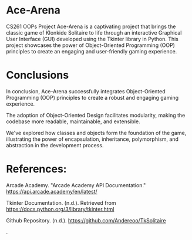 # Ace-Arena
 CS261 OOPs Project
Ace-Arena is a captivating project that brings the classic game of Klonkide Solitaire to life through an interactive Graphical User Interface (GUI) developed using the Tkinter library in Python. This project showcases the power of Object-Oriented Programming (OOP) principles to create an engaging and user-friendly gaming experience.

# Conclusions
In conclusion, Ace-Arena successfully integrates Object-Oriented Programming (OOP) principles to create a robust and engaging gaming experience.

The adoption of Object-Oriented Design facilitates modularity, making the codebase more readable, maintainable, and extensible.

We've explored how classes and objects form the foundation of the game, illustrating the power of encapsulation, inheritance, polymorphism, and abstraction in the development process.

# References:
Arcade Academy. "Arcade Academy API Documentation." https://api.arcade.academy/en/latest/

Tkinter Documentation. (n.d.). Retrieved from https://docs.python.org/3/library/tkinter.html

Github Repository. (n.d.). https://github.com/Andereoo/TkSolitaire



.
